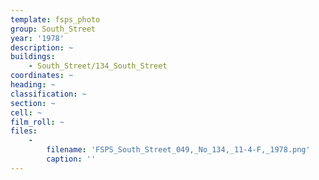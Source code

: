 ```yaml
---
template: fsps_photo
group: South_Street
year: '1978'
description: ~
buildings:
    - South_Street/134_South_Street
coordinates: ~
heading: ~
classification: ~
section: ~
cell: ~
film_roll: ~
files:
    -
        filename: 'FSPS_South_Street_049,_No_134,_11-4-F,_1978.png'
        caption: ''
---
```

